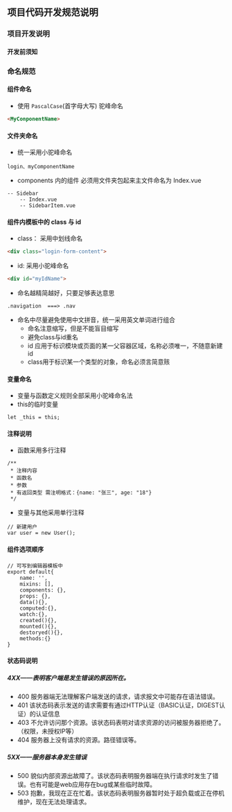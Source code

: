 ## 项目代码开发规范说明
### 项目开发说明
#### 开发前须知

### 命名规范
#### 组件命名
- 使用 `PascalCase`(首字母大写) 驼峰命名
```html
<MyConponentName>
```

#### 文件夹命名
- 统一采用小驼峰命名
```$xslt
login、myComponentName
```
- components 内的组件 必须用文件夹包起来主文件命名为 Index.vue
```$xslt
-- Sidebar
    -- Index.vue
    -- SidebarItem.vue
```

####  组件内模板中的 class 与 id
- class： 采用中划线命名
```html
<div class="login-form-content">
```

- id: 采用小驼峰命名
```html
<div id="myIdName">
```

- 命名越精简越好，只要足够表达意思
```$xslt
.navigation  ===> .nav
```

- 命名中尽量避免使用中文拼音，统一采用英文单词进行组合
    - 命名注意缩写，但是不能盲目缩写
    - 避免class与id重名
    - id 应用于标识模块或页面的某一父容器区域，名称必须唯一，不随意新建id
    - class用于标识某一个类型的对象，命名必须言简意赅
    
#### 变量命名
- 变量与函数定义规则全部采用小驼峰命名法
- this的临时变量
```$xslt
let _this = this;
```

#### 注释说明
- 函数采用多行注释
```$xslt
/**
 * 注释内容
 * 函数名
 * 参数
 * 有返回类型 需注明格式：{name: "张三", age: "18"}
 */
```
- 变量与其他采用单行注释
```$xslt
// 新建用户
var user = new User();
```

#### 组件选项顺序
```
// 可写到编辑器模板中
export default{
    name: '',
    mixins: [],
    components: {},
    props: {},
    data(){},
    computed:{},
    watch:{},
    created(){},
    mounted(){},
    destoryed(){},
    methods:{}
}
```

#### 状态码说明
##### 4XX——表明客户端是发生错误的原因所在。
- 400 服务器端无法理解客户端发送的请求，请求报文中可能存在语法错误。
- 401 该状态码表示发送的请求需要有通过HTTP认证（BASIC认证，DIGEST认证）的认证信息
- 403 不允许访问那个资源。该状态码表明对请求资源的访问被服务器拒绝了。（权限，未授权IP等）
- 404 服务器上没有请求的资源。路径错误等。

##### 5XX——服务器本身发生错误
- 500 貌似内部资源出故障了。该状态码表明服务器端在执行请求时发生了错误。也有可能是web应用存在bug或某些临时故障。
- 503 抱歉，我现在正在忙着。该状态码表明服务器暂时处于超负载或正在停机维护，现在无法处理请求。